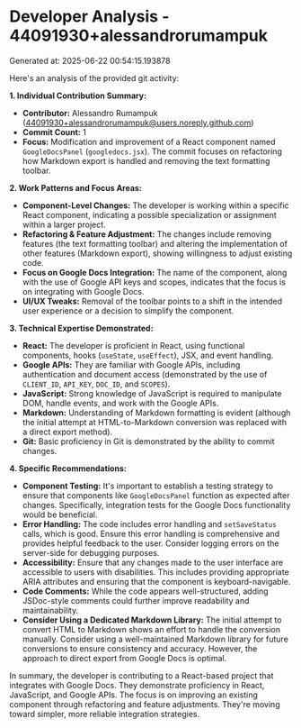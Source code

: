 # Developer Analysis - 44091930+alessandrorumampuk
Generated at: 2025-06-22 00:54:15.193878

Here's an analysis of the provided git activity:

**1. Individual Contribution Summary:**

*   **Contributor:** Alessandro Rumampuk (44091930+alessandrorumampuk@users.noreply.github.com)
*   **Commit Count:** 1
*   **Focus:** Modification and improvement of a React component named `GoogleDocsPanel` (`googledocs.jsx`). The commit focuses on refactoring how Markdown export is handled and removing the text formatting toolbar.

**2. Work Patterns and Focus Areas:**

*   **Component-Level Changes:** The developer is working within a specific React component, indicating a possible specialization or assignment within a larger project.
*   **Refactoring & Feature Adjustment:** The changes include removing features (the text formatting toolbar) and altering the implementation of other features (Markdown export), showing willingness to adjust existing code.
*   **Focus on Google Docs Integration:** The name of the component, along with the use of Google API keys and scopes, indicates that the focus is on integrating with Google Docs.
*   **UI/UX Tweaks:** Removal of the toolbar points to a shift in the intended user experience or a decision to simplify the component.

**3. Technical Expertise Demonstrated:**

*   **React:** The developer is proficient in React, using functional components, hooks (`useState`, `useEffect`), JSX, and event handling.
*   **Google APIs:** They are familiar with Google APIs, including authentication and document access (demonstrated by the use of `CLIENT_ID`, `API_KEY`, `DOC_ID`, and `SCOPES`).
*   **JavaScript:** Strong knowledge of JavaScript is required to manipulate DOM, handle events, and work with the Google APIs.
*   **Markdown:** Understanding of Markdown formatting is evident (although the initial attempt at HTML-to-Markdown conversion was replaced with a direct export method).
*   **Git:** Basic proficiency in Git is demonstrated by the ability to commit changes.

**4. Specific Recommendations:**

*   **Component Testing:**  It's important to establish a testing strategy to ensure that components like `GoogleDocsPanel` function as expected after changes.  Specifically, integration tests for the Google Docs functionality would be beneficial.
*   **Error Handling:** The code includes error handling and `setSaveStatus` calls, which is good. Ensure this error handling is comprehensive and provides helpful feedback to the user. Consider logging errors on the server-side for debugging purposes.
*   **Accessibility:** Ensure that any changes made to the user interface are accessible to users with disabilities. This includes providing appropriate ARIA attributes and ensuring that the component is keyboard-navigable.
*   **Code Comments:**  While the code appears well-structured, adding JSDoc-style comments could further improve readability and maintainability.
*   **Consider Using a Dedicated Markdown Library:** The initial attempt to convert HTML to Markdown shows an effort to handle the conversion manually. Consider using a well-maintained Markdown library for future conversions to ensure consistency and accuracy. However, the approach to direct export from Google Docs is optimal.

In summary, the developer is contributing to a React-based project that integrates with Google Docs. They demonstrate proficiency in React, JavaScript, and Google APIs.  The focus is on improving an existing component through refactoring and feature adjustments. They're moving toward simpler, more reliable integration strategies.
